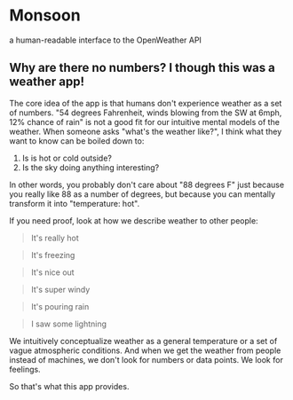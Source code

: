 # Monsoon

a human-readable interface to the OpenWeather API

## Why are there no numbers? I though this was a weather app!

The core idea of the app is that humans don't experience weather as a set of numbers. "54 degrees Fahrenheit, winds blowing from the SW at 6mph, 12% chance of rain" is not a good fit for our intuitive mental models of the weather. When someone asks "what's the weather like?", I think what they want to know can be boiled down to: 

1. Is is hot or cold outside?
2. Is the sky doing anything interesting?

In other words, you probably don't care about "88 degrees F" just because you really like 88 as a number of degrees, but because you can mentally transform it into "temperature: hot".

If you need proof, look at how we describe weather to other people:

> It's really hot

> It's freezing

> It's nice out

> It's super windy

> It's pouring rain

> I saw some lightning

We intuitively conceptualize weather as a general temperature or a set of vague atmospheric conditions. And when we get the weather from people instead of machines, we don't look for numbers or data points. We look for feelings.

So that's what this app provides.